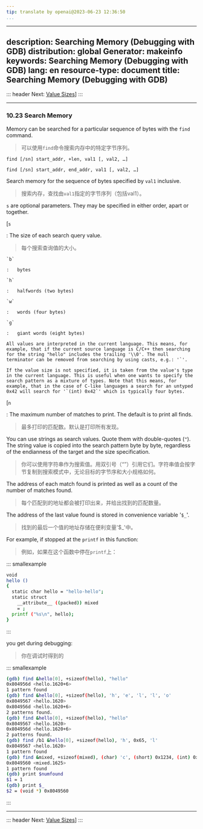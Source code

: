 ```yaml
---
tip: translate by openai@2023-06-23 12:36:50
...
```

---
description: Searching Memory (Debugging with GDB)
distribution: global
Generator: makeinfo
keywords: Searching Memory (Debugging with GDB)
lang: en
resource-type: document
title: Searching Memory (Debugging with GDB)
---
::: header
Next: [Value Sizes](Value-Sizes.html#Value-Sizes)]
:::

---

### 10.23 Search Memory


Memory can be searched for a particular sequence of bytes with the `find` command.

> 可以使用`find`命令搜索内存中的特定字节序列。

`find [/sn] start_addr, +len, val1 [, val2, …]`

`find [/sn] start_addr, end_addr, val1 [, val2, …]`


Search memory for the sequence of bytes specified by `val1` inclusive.

> 搜索内存，查找由`val1`指定的字节序列（包括val1）。

`s` are optional parameters. They may be specified in either order, apart or together.

[`s`


:   The size of each search query value.

> 每个搜索查询值的大小。

```
`b`

:   bytes

`h`

:   halfwords (two bytes)

`w`

:   words (four bytes)

`g`

:   giant words (eight bytes)

All values are interpreted in the current language. This means, for example, that if the current source language is C/C++ then searching for the string "hello" includes the trailing '\\0'. The null terminator can be removed from searching by using casts, e.g.: '`'.

If the value size is not specified, it is taken from the value's type in the current language. This is useful when one wants to specify the search pattern as a mixture of types. Note that this means, for example, that in the case of C-like languages a search for an untyped 0x42 will search for '`(int) 0x42`' which is typically four bytes.
```

[`n`


:   The maximum number of matches to print. The default is to print all finds.

> 最多打印的匹配数。默认是打印所有发现。


You can use strings as search values. Quote them with double-quotes (`"`). The string value is copied into the search pattern byte by byte, regardless of the endianness of the target and the size specification.

> 你可以使用字符串作为搜索值。用双引号（“”）引用它们。字符串值会按字节复制到搜索模式中，无论目标的字节序和大小规格如何。


The address of each match found is printed as well as a count of the number of matches found.

> 每个匹配到的地址都会被打印出来，并给出找到的匹配数量。


The address of the last value found is stored in convenience variable '`$_`'.

> 找到的最后一个值的地址存储在便利变量'$_'中。


For example, if stopped at the `printf` in this function:

> 例如，如果在这个函数中停在`printf`上：

::: smallexample

```bash
void
hello ()
{
  static char hello = "hello-hello";
  static struct 
    __attribute__ ((packed)) mixed
    = ;
  printf ("%s\n", hello);
}
```

:::


you get during debugging:

> 你在调试时得到的

::: smallexample

```bash
(gdb) find &hello[0], +sizeof(hello), "hello"
0x804956d <hello.1620+6>
1 pattern found
(gdb) find &hello[0], +sizeof(hello), 'h', 'e', 'l', 'l', 'o'
0x8049567 <hello.1620>
0x804956d <hello.1620+6>
2 patterns found.
(gdb) find &hello[0], +sizeof(hello), "hello"
0x8049567 <hello.1620>
0x804956d <hello.1620+6>
2 patterns found.
(gdb) find /b1 &hello[0], +sizeof(hello), 'h', 0x65, 'l'
0x8049567 <hello.1620>
1 pattern found
(gdb) find &mixed, +sizeof(mixed), (char) 'c', (short) 0x1234, (int) 0x87654321
0x8049560 <mixed.1625>
1 pattern found
(gdb) print $numfound
$1 = 1
(gdb) print $_
$2 = (void *) 0x8049560
```

:::

---

::: header
Next: [Value Sizes](Value-Sizes.html#Value-Sizes)]
:::
